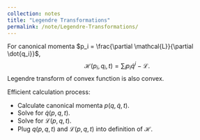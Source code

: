 ```yaml
---
collection: notes
title: "Legendre Transformations"
permalink: /note/Legendre-Transformations/
---
```

For canonical momenta $p_i = \frac{\partial \mathcal{L}}{\partial \dot{q_i}}$, 
$$
\mathcal{H}(p_i,q_i,t) = \sum_i p_i \dot{q}^i - \mathcal{L}.
$$
Legendre transform of convex function is also convex.

Efficient calculation process:
- Calculate canonical momenta $p(q,\dot{q},t)$.
- Solve for $\dot{q}(p,q,t)$.
- Solve for $\mathcal{L}(p,q,t)$.
- Plug $q(p,q,t)$ and $\mathcal{L}(p,q,t)$ into definition of $\mathcal{H}$.
